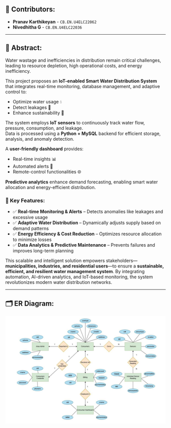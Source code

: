 ## 👥 Contributors:
- **Pranav Karthikeyan** - `CB.EN.U4ELC22062`  
- **Nivedhitha G** - `CB.EN.U4ELC22036`

---

## 📌 Abstract:

Water wastage and inefficiencies in distribution remain critical challenges, leading to resource depletion, high operational costs, and energy inefficiency.

This project proposes an **IoT-enabled Smart Water Distribution System** that integrates real-time monitoring, database management, and adaptive control to:

- Optimize water usage 💧  
- Detect leakages 🚨  
- Enhance sustainability 🌱  

The system employs **IoT sensors** to continuously track water flow, pressure, consumption, and leakage.  
Data is processed using a **Python + MySQL** backend for efficient storage, analysis, and anomaly detection.

A **user-friendly dashboard** provides:

- Real-time insights 📊  
- Automated alerts 🔔  
- Remote-control functionalities 🌐  

**Predictive analytics** enhance demand forecasting, enabling smart water allocation and energy-efficient distribution.

### 🔑 Key Features:
- ✅ **Real-time Monitoring & Alerts** – Detects anomalies like leakages and excessive usage  
- ✅ **Adaptive Water Distribution** – Dynamically adjusts supply based on demand patterns  
- ✅ **Energy Efficiency & Cost Reduction** – Optimizes resource allocation to minimize losses  
- ✅ **Data Analytics & Predictive Maintenance** – Prevents failures and improves long-term planning  

This scalable and intelligent solution empowers stakeholders—**municipalities, industries, and residential users**—to ensure a **sustainable, efficient, and resilient water management system**. By integrating automation, AI-driven analytics, and IoT-based monitoring, the system revolutionizes modern water distribution networks.

---

## 🗂️ ER Diagram:
![ER Diagram](./ER%20DIAGRAM.png)
